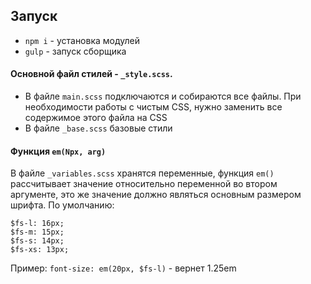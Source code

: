 ## Запуск
* `npm i` - установка модулей
* `gulp` - запуск сборщика

#### Основной файл стилей - `_style.scss`.
- В файле `main.scss` подключаются и собираются все файлы. При необходимости работы с чистым CSS, нужно заменить все содержимое этого файла на CSS
- В файле `_base.scss` базовые стили

#### Функция `em(Npx, arg)`
В файле `_variables.scss` хранятся переменные, функция `em()` рассчитывает значение относительно переменной во втором аргументе, это же значение должно являться основным размером шрифта.
По умолчанию:
```
$fs-l: 16px;
$fs-m: 15px;
$fs-s: 14px;
$fs-xs: 13px;
```
Пример: `font-size: em(20px, $fs-l)` - вернет 1.25em
